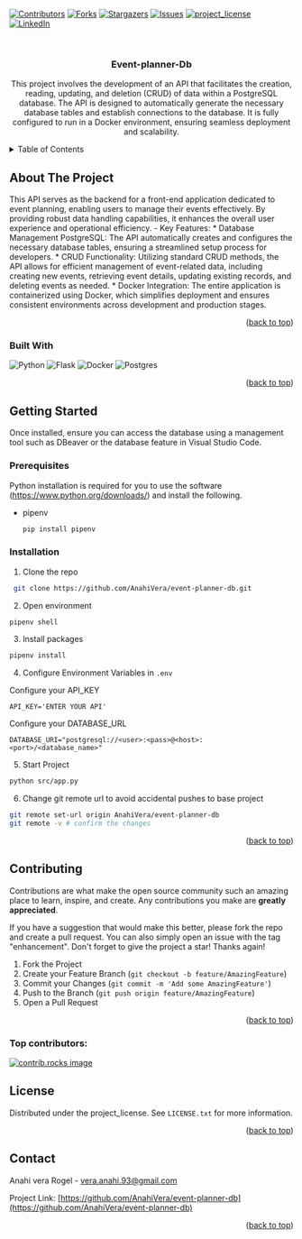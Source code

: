 <!-- PROJECT SHIELDS -->
<!--
*** I'm using markdown "reference style" links for readability.
*** Reference links are enclosed in brackets [ ] instead of parentheses ( ).
*** See the bottom of this document for the declaration of the reference variables
*** for contributors-url, forks-url, etc. This is an optional, concise syntax you may use.
*** https://www.markdownguide.org/basic-syntax/#reference-style-links
-->
[![Contributors][contributors-shield]][contributors-url]
[![Forks][forks-shield]][forks-url]
[![Stargazers][stars-shield]][stars-url]
[![Issues][issues-shield]][issues-url]
[![project_license][license-shield]][license-url]
[![LinkedIn][linkedin-shield]][linkedin-url]



<!-- PROJECT LOGO -->
<br />
<div align="center">
  <a href="https://github.com/AnahiVera/event-planner-db">
  </a>

<h3 align="center">Event-planner-Db</h3>

  <p align="center">
    This project involves the development of an API that facilitates the creation, reading, updating, and deletion (CRUD) of data within a PostgreSQL database. The API is designed to automatically generate the necessary database tables and establish connections to the database. It is fully configured to run in a Docker environment, ensuring seamless deployment and scalability. 
  </p>
</div>



<!-- TABLE OF CONTENTS -->
<details>
  <summary>Table of Contents</summary>
  <ol>
    <li>
      <a href="#about-the-project">About The Project</a>
      <ul>
        <li><a href="#built-with">Built With</a></li>
      </ul>
    </li>
    <li>
      <a href="#getting-started">Getting Started</a>
      <ul>
        <li><a href="#prerequisites">Prerequisites</a></li>
        <li><a href="#installation">Installation</a></li>
      </ul>
    </li>
    <li><a href="#usage">Usage</a></li>
    <li><a href="#contributing">Contributing</a></li>
    <li><a href="#license">License</a></li>
    <li><a href="#contact">Contact</a></li>
    
  </ol>
</details>



<!-- ABOUT THE PROJECT -->
## About The Project


This API serves as the backend for a front-end application dedicated to event planning, enabling users to manage their events effectively. By providing robust data handling capabilities, it enhances the overall user experience and operational efficiency.
       - Key Features:
    *  Database Management PostgreSQL: The API automatically creates and configures the necessary database tables, ensuring a streamlined setup process for developers. 
    *  CRUD Functionality: Utilizing standard CRUD methods, the API allows for efficient management of event-related data, including creating new events, retrieving event details, updating existing records, and deleting events as needed.
    *  Docker Integration: The entire application is containerized using Docker, which simplifies deployment and ensures consistent environments across development and production stages.
    
    

<p align="right">(<a href="#readme-top">back to top</a>)</p>



### Built With

 ![Python][python_shield]
 ![Flask][flask_shield]
 ![Docker](https://img.shields.io/badge/docker-%230db7ed.svg?style=for-the-badge&logo=docker&logoColor=white)
 ![Postgres](https://img.shields.io/badge/postgres-%23316192.svg?style=for-the-badge&logo=postgresql&logoColor=white)




<p align="right">(<a href="#readme-top">back to top</a>)</p>



<!-- GETTING STARTED -->
## Getting Started

Once installed, ensure you can access the database using a management tool such as DBeaver or the database feature in Visual Studio Code.

### Prerequisites

Python installation is required for you to use the software (https://www.python.org/downloads/) and install the following.

* pipenv 
  ```sh
  pip install pipenv
  ```

### Installation


1. Clone the repo
```sh
 git clone https://github.com/AnahiVera/event-planner-db.git
```
2. Open environment
```sh
pipenv shell
```
3. Install packages
```sh
pipenv install
```
4. Configure Environment Variables in `.env`

Configure your API_KEY 

```env
API_KEY='ENTER YOUR API'
```
Configure your DATABASE_URL

```env
DATABASE_URI="postgresql://<user>:<pass>@<host>:<port>/<database_name>"
```
5. Start Project 
```sh
python src/app.py
```

6. Change git remote url to avoid accidental pushes to base project
```sh
git remote set-url origin AnahiVera/event-planner-db
git remote -v # confirm the changes
```

<p align="right">(<a href="#readme-top">back to top</a>)</p>



<!-- CONTRIBUTING -->
## Contributing

Contributions are what make the open source community such an amazing place to learn, inspire, and create. Any contributions you make are **greatly appreciated**.

If you have a suggestion that would make this better, please fork the repo and create a pull request. You can also simply open an issue with the tag "enhancement".
Don't forget to give the project a star! Thanks again!

1. Fork the Project
2. Create your Feature Branch (`git checkout -b feature/AmazingFeature`)
3. Commit your Changes (`git commit -m 'Add some AmazingFeature'`)
4. Push to the Branch (`git push origin feature/AmazingFeature`)
5. Open a Pull Request

<p align="right">(<a href="#readme-top">back to top</a>)</p>

### Top contributors:

<a href="https://github.com/AnahiVera/event-planner-db/graphs/contributors">
  <img src="https://contrib.rocks/image?repo=AnahiVera/event-planner-db" alt="contrib.rocks image" />
</a>

## License

Distributed under the project_license. See `LICENSE.txt` for more information.

<p align="right">(<a href="#readme-top">back to top</a>)</p>

<!-- CONTACT -->
## Contact

Anahi vera Rogel - vera.anahi.93@gmail.com

Project Link: [https://github.com/AnahiVera/event-planner-db](https://github.com/AnahiVera/event-planner-db)

<p align="right">(<a href="#readme-top">back to top</a>)</p>




<!-- MARKDOWN LINKS & IMAGES -->
<!-- https://www.markdownguide.org/basic-syntax/#reference-style-links -->
[contributors-shield]: https://img.shields.io/github/contributors/AnahiVera/event-planner-db.svg?style=for-the-badge
[contributors-url]: https://github.com/AnahiVera/event-planner-db/graphs/contributors
[forks-shield]: https://img.shields.io/github/forks/AnahiVera/event-planner-db.svg?style=for-the-badge
[forks-url]: https://github.com/AnahiVera/event-planner-db/network/members
[stars-shield]: https://img.shields.io/github/stars/AnahiVera/event-planner-db.svg?style=for-the-badge
[stars-url]: https://github.com/AnahiVera/event-planner-db/stargazers
[issues-shield]: https://img.shields.io/github/issues/AnahiVera/event-planner-db.svg?style=for-the-badge
[issues-url]: https://github.com/AnahiVera/event-planner-db/issues
[license-shield]: https://img.shields.io/github/license/AnahiVera/event-planner-db.svg?style=for-the-badge
[license-url]: https://github.com/AnahiVera/event-planner-db/blob/master/LICENSE.txt
[linkedin-shield]: https://img.shields.io/badge/-LinkedIn-black.svg?style=for-the-badge&logo=linkedin&colorB=555
[linkedin-url]: https://linkedin.com/in/anahi-vera-rogel
[product-screenshot]: images/screenshot.png
[python_shield]: https://img.shields.io/badge/python-3670A0?style=for-the-badge&logo=python&logoColor=ffdd54
[flask_shield]: https://img.shields.io/badge/flask-%23000.svg?style=for-the-badge&logo=flask&logoColor=white